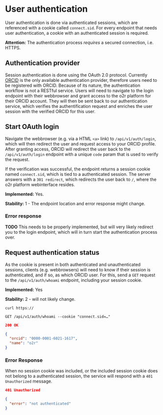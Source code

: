 # User authentication

User authentication is done via authenticated sessions, which are referenced with a cookie called `connect.sid`. For every endpoint that needs user authentication, a cookie with an authenticated session is required.

**Attention:** The authentication process _requires_ a secured connection, i.e. HTTPS.

## Authentication provider

Session authentication is done using the OAuth 2.0 protocol. Currently [ORCID](https://www.orcid.org) is the only available authentication provider, therefore users need to be registered with ORCID. Because of its nature, the authentication workflow is not a RESTful service. Users will need to navigate to the login endpoint with their webbrowser and grant access to the o2r platform for their ORCID account. They will then be sent back to our authentication service, which verifies the authentification request and enriches the user session with the verified ORCID for this user.

## Start OAuth login

Navigate the webbrowser (e.g. via a HTML `<a>` link) to `/api/v1/auth/login`, which will then redirect the user and request access to your ORCID profile. After granting access, ORCID will redirect the user back to the `/api/v1/auth/login` endpoint with a unique `code` param that is used to verify the request.

If the verification was successful, the endpoint returns a session cookie named `connect.sid`, which is tied to a authenticated session. The server answers with a `301 redirect`, which redirects the user back to `/`, where the o2r platform webinterface resides.

**Implemented:** Yes.

**Stability:** 1 - The endpoint location and error response might change.

### Error response

**TODO** This needs to be properly implemented, but will very likely redirect you to the login endpoint, which will in turn start the authentication process over.

## Request authentication status

As the cookie is present in both authenticated and unauthenticated sessions, clients (e.g. webbrowsers) will need to know if their session is authenticated, and if so, as which ORCID user. For this, send a `GET` request to the `/api/v1/auth/whoami` endpoint, including your session cookie.

**Implemented:** Yes

**Stability:** 2 - will not likely change.

`curl https://`

`GET /api/v1/auth/whoami --cookie "connect.sid=…"`

```json
200 OK

{
  "orcid": "0000-0001-6021-1617",
  "name": "o2r"
}
```

### Error Response

When no session cookie was included, or the included session cookie does not belong to a authenticated session, the service will respond with a `401 Unauthorized` message.

```json
401 Unauthorized

{
  "error": "not authenticated"
}
```
